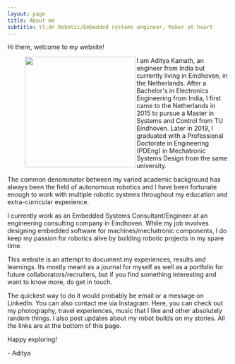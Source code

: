 ```yaml
---
layout: page
title: About me
subtitle: tl;dr Robotic/Embedded systems engineer, Maker at heart
---
```


Hi there, welcome to my website!

<figure class="aligncenter">
	<img align="left" width="250" height="250" src="https://adityakamath.github.com/assets/img/about_me2.png" />
</figure>

I am Aditya Kamath, an engineer from India but currently living in Eindhoven, in the Netherlands. After a Bachelor's in Electronics Engineering from India, I first came to the Netherlands in 2015 to pursue a Master in Systems and Control from TU Eindhoven. Later in 2019, I graduated with a Professional Doctorate in Engineering (PDEng) in Mechatronic Systems Design from the same university. 

The common denominator between my varied academic background has always been the field of autonomous robotics and I have been fortunate enough to work with multiple robotic systems throughout my education and extra-curricular experience.

I currently work as an Embedded Systems Consultant/Engineer at an engineering consulting company in Eindhoven. While my job involves designing embedded software for machines/mechatronic components, I do keep my passion for robotics alive by building robotic projects in my spare time. 

This website is an attempt to document my experiences, results and learnings. Its mostly meant as a journal for myself as well as a portfolio for future collaborators/recruiters, but if you find something interesting and want to know more, do get in touch.

The quickest way to do it would probably be email or a message on LinkedIn. You can also contact me via Instagram. Here, you can check out my photography, travel experiences, music that I like and other absolutely random things. I also post updates about my robot builds on my stories. All the links are at the bottom of this page. 

Happy exploring!

\- Aditya


